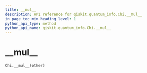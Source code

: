 ```yaml
---
title: __mul__
description: API reference for qiskit.quantum_info.Chi.__mul__
in_page_toc_min_heading_level: 1
python_api_type: method
python_api_name: qiskit.quantum_info.Chi.__mul__
---
```


# \_\_mul\_\_

<span id="qiskit.quantum_info.Chi.__mul__" />

`Chi.__mul__(other)`

